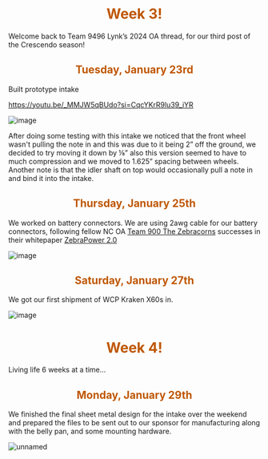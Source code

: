 <div>
<div align="center">
<h1><span style="color:#bf5700">Week 3!</span></h1>
</div>

Welcome back to Team 9496 Lynk’s 2024 OA thread, for our third post of the Crescendo season! <br>

<div>
<div align="center">
<h2><span style="color:#bf5700">Tuesday, January 23rd</span></h2>
</div>

Built prototype intake

https://youtu.be/_MMJW5qBUdo?si=CqcYKrR9lu39_iYR

![image](https://i.postimg.cc/X7wVWg7v/unnamed.png)

After doing some testing with this intake we noticed that the front wheel wasn't pulling the note in and this was due to it being 2” off the ground, we decided to try moving it down by ⅛” also this version seemed to have to much compression and we moved to 1.625” spacing between wheels. Another note is that the idler shaft on top would occasionally pull a note in and bind it into the intake.

<div>
<div align="center">
<h2><span style="color:#bf5700">Thursday, January 25th</span></h2>
</div>

We worked on battery connectors. We are using 2awg cable for our battery connectors, following fellow NC OA [Team 900 The Zebracorns](https://www.chiefdelphi.com/t/the-zebracorns-behind-the-stripes-design-code-and-build-blog-2023-2024/440094?u=jimmyy) successes in their whitepaper [ZebraPower 2.0](https://www.chiefdelphi.com/t/zebrapower-2-0-the-zebracornss-battery-paper-update/440093?u=jimmyy) 

![image](https://i.postimg.cc/MKFKdGT7/unnamed.png)


<div>
<div align="center">
<h2><span style="color:#bf5700">Saturday, January 27th</span></h2>
</div>

We got our first shipment of WCP Kraken X60s in.

![image](https://i.postimg.cc/CK4nmfQv/unnamed.png)

<div>
<div align="center">
<h1><span style="color:#bf5700">Week 4!</span></h1>
</div>

Living life 6 weeks at a time...

<div>
<div align="center">
<h2><span style="color:#bf5700">Monday, January 29th</span></h2>
</div>
We finished the final sheet metal design for the intake over the weekend and prepared the files to be sent out to our sponsor for manufacturing along with the belly pan, and some mounting hardware.

![unnamed](https://i.postimg.cc/x84J4TJf/unnamed.png)





